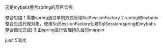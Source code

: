 这是mybatis整合spring的项目实例

整合思路
1.需要spring通过单例方式管理SqlSessionFactory
2.spring和mybatis整合生成代理对象，使用SqlSessionFactory创建SqlSession(spring和mybatis整合自动完成)
3.由spring进行管理持久层的mapper

junit 5测试